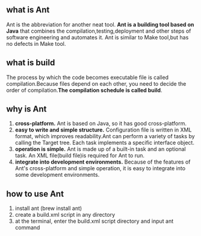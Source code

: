 ## what is Ant
Ant is the abbreviation for another neat tool. **Ant is a building tool based on Java** that combines the compilation,testing,deployment and other steps of software engineering and automates it.
Ant is similar to Make tool,but has no defects in Make tool.
## what is build
The process by which the code becomes executable file is called compilation.Because files depend on each other, you need to decide the order of compilation.**The compilation schedule is called build**.
## why is Ant
1. **cross-platform.** Ant is based on Java, so it has good cross-platform.
2. **easy to write and simple structure.** Configuration file is written in XML format, which improves readability.Ant can perform a variety of tasks by calling the Target tree. Each task implements a specific interface object.
3. **operation is simple.** Ant is made up of a built-in task and an optional task. An XML file(build file)is required for Ant to run.
4. **integrate into development environments.** Because of the features of Ant's cross-platform and simple operation, it is easy to integrate into some development environments.
## how to use Ant
1. install ant (brew install ant)
2. create a build.xml script in any directory
3. at the terminal, enter the build.xml script directory and input ant command
